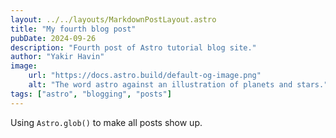 ```yaml
---
layout: ../../layouts/MarkdownPostLayout.astro
title: "My fourth blog post"
pubDate: 2024-09-26
description: "Fourth post of Astro tutorial blog site."
author: "Yakir Havin"
image:
    url: "https://docs.astro.build/default-og-image.png"
    alt: "The word astro against an illustration of planets and stars."
tags: ["astro", "blogging", "posts"]
---
```


Using `Astro.glob()` to make all posts show up.